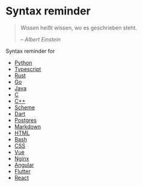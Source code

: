 <!-- markdownlint-disable MD033 -->

# Syntax reminder

> Wissen heißt wissen, wo es geschrieben steht.
>
> &ndash; <cite>Albert Einstein</cite>

Syntax reminder for

- [Python](./01_python.md)
- [Typescript](./02_typescript.md)
- [Rust](./03_rust.md)
- [Go](./04_go.md)
- [Java](./05_java.md)
- [C](./06_c.md)
- [C++](./07_cpp.md)
- [Scheme](./08_scheme.md)
- [Dart](./09_dart.md)
- [Postgres](./10_postgres.md)
- [Markdown](./11_markdown.md)
- [HTML](./12_html.md)
- [Bash](./13_bash.md)
- [CSS](./14_css.md)
- [Vue](./15_vue.md)
- [Nginx](./16_nginx.md)
- [Angular](./17_angular.md)
- [Flutter](./18_flutter.md)
- [React](./19_react.md)
